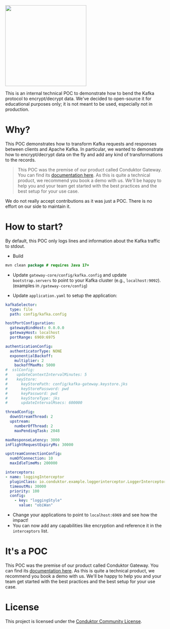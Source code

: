 <img src="https://www.conduktor.io/svgs/logo/black.svg" width="256">

This is an internal technical POC to demonstrate how to bend the Kafka protocol to encrypt/decrypt data.
We've decided to open-source it for educational purposes only; it is not meant to be used, especially not in production.

# Why?

This POC demonstrates how to transform Kafka requests and responses between clients and Apache Kafka.
In particular, we wanted to demonstrate how to encrypt/decrypt data on the fly and add any kind of transformations to the records.

> This POC was the premise of our product called Conduktor Gateway. You can find its [documentation here](https://docs.conduktor.io/gateway/). As this is quite a technical product, we recommend you book a demo with us. We'll be happy to help you and your team get started with the best practices and the best setup for your use case.

We do not really accept contributions as it was just a POC. There is no effort on our side to maintain it.

# How to start?

By default, this POC only logs lines and information about the Kafka traffic to stdout.

- Build
```java
mvn clean package # requires Java 17+
```

- Update `gateway-core/config/kafka.config` and update `bootstrap.servers` to point to your Kafka cluster (e.g., `localhost:9092`). (examples in `/gateway-core/config`)

- Update `application.yaml` to setup the application:

```yaml
kafkaSelector:
  type: file
  path: config/kafka.config 

hostPortConfiguration:
  gatewayBindHost: 0.0.0.0
  gatewayHost: localhost
  portRange: 6969:6975

authenticationConfig:
  authenticatorType: NONE
  exponentialBackoff:
    multiplier: 2
    backoffMaxMs: 5000
#  sslConfig:
#    updateContextIntervalMinutes: 5
#    keyStore:
#      keyStorePath: config/kafka-gateway.keystore.jks
#      keyStorePassword: pwd
#      keyPassword: pwd
#      keyStoreType: jks
#      updateIntervalMsecs: 600000

threadConfig:
  downStreamThread: 2
  upstream:
    numberOfThread: 2
    maxPendingTask: 2048

maxResponseLatency: 3000
inFlightRequestExpiryMs: 30000

upstreamConnectionConfig:
  numOfConnection: 10
  maxIdleTimeMs: 200000

interceptors:
- name: loggingInterceptor
  pluginClass: io.conduktor.example.loggerinterceptor.LoggerInterceptorPlugin
  timeoutMs: 30000
  priority: 100
  config:
    - key: "loggingStyle"
      value: "obiWan"
```

- Change your applications to point to `localhost:6969` and see how the impact!
- You can now add any capabilities like encryption and reference it in the `interceptors` list.

# It's a POC

This POC was the premise of our product called Conduktor Gateway. You can find its [documentation here](https://docs.conduktor.io/gateway/). As this is quite a technical product, we recommend you book a demo with us. We'll be happy to help you and your team get started with the best practices and the best setup for your use case.

# License

This project is licensed under the [Conduktor Community License](https://www.conduktor.io/conduktor-community-license-agreement-v1.0).


